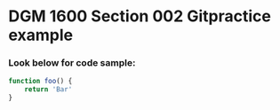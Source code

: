 # DGM 1600 Section 002 Gitpractice example

### Look below for code sample:

```javascript
function foo() {
    return 'Bar'
}
```